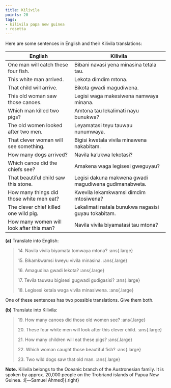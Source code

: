 ```yaml
---
title: Kilivila
points: 20
tags:
- kilivila papa new guinea
- rosetta
---
```


Here are some sentences in English and their Kilivila translations:

|English | Kilivila |
| - | - |
| One man will catch these four fish. |Bibani navasi yena minasina tetala tau. |
| This white man arrived. |Lekota dimdim mtona. |
| That child will arrive. |Bikota gwadi magudiwena. |
| This old woman saw those canoes. |Legisi waga makesiwena namwaya minana. |
| Which man killed two pigs? |Amtona tau lekalimati nayu bunukwa? |
| The old women looked after two men. |Leyamatasi teyu tauwau nunumwaya. |
| That clever woman will see something. |Bigisi kwetala vivila minawena nakabitam. |
| How many dogs arrived? |Navila ka’ukwa lekotasi? |
| Which canoe did the chiefs see? |Amakena waga legisesi gweguyau? |
| That beautiful child saw this stone. |Legisi dakuna makwena gwadi magudiwena gudimanabweta. |
| How many things did those white men eat? |Kwevila lekamkwamsi dimdim mtosiwena? |
| The clever chief killed one wild pig. |Lekalimati natala bunukwa nagasisi guyau tokabitam. |
| How many women will look after this man? |Navila vivila biyamatasi tau mtona? |

**(a)** Translate into English:

> 14\. Navila vivila biyamata tomwaya mtona? :ans{.large}
>
> 15\. Bikamkwamsi kweyu vivila minasina. :ans{.large}
>
> 16\. Amagudina gwadi lekota? :ans{.large}
>
> 17\. Tevila tauwau bigisesi gugwadi gudigasisi? :ans{.large}
>
> 18\. Legisesi ketala waga vivila minasiwena. :ans{.large}

One of these sentences has two possible translations. Give them both.

**(b)** Translate into Kilivila:

> 19\. How many canoes did those old women see? :ans{.large}
>
> 20\. These four white men will look after this clever child. :ans{.large}
>
> 21\. How many children will eat these pigs? :ans{.large}
>
> 22\. Which woman caught those beautiful fish? :ans{.large}
>
> 23\. Two wild dogs saw that old man. :ans{.large}

**Note.** Kilivila belongs to the Oceanic branch of the Austronesian family. It is spoken by approx.
20,000 people on the Trobriand islands of Papua New Guinea. :i[—Samuel Ahmed]{.right}